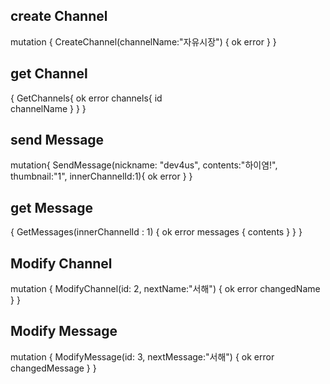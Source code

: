 ## create Channel
mutation {
  CreateChannel(channelName:"자유시장") {
    ok
    error
  }
}	

## get Channel
{
  GetChannels{
    ok
    error
    channels{
      id	
      channelName
    }
  }
}

## send Message
mutation{
  SendMessage(nickname: "dev4us", contents:"하이염!", thumbnail:"1", innerChannelId:1){
    ok
    error
  }
}

## get Message
{
  GetMessages(innerChannelId : 1) {
    ok
  	error
    messages {
      contents
    }
  }
}

## Modify Channel
mutation {
  ModifyChannel(id: 2, nextName:"서해") {
    ok
    error
    changedName
  }
}	

## Modify Message
mutation {
  ModifyMessage(id: 3, nextMessage:"서해") {
    ok
    error
    changedMessage
  }
}	
